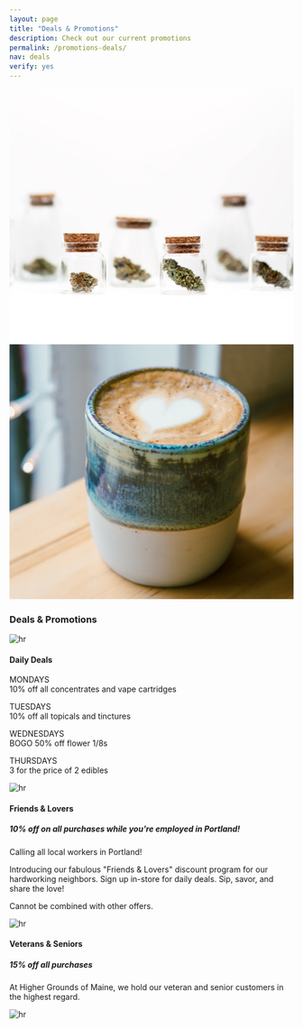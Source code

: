 ```yaml
---
layout: page
title: "Deals & Promotions"
description: Check out our current promotions
permalink: /promotions-deals/
nav: deals
verify: yes
---
```

<div class="container-fluid pt-md-0 py-sm-0 g-0">
    <div class="row g-0 text-green">
        <div class="col-md-12 col-lg-6">
        <img src="/assets/img/photos/cannabis/jars.jpg" alt="cannabis jars" class="animate__animated animate__fadeIn img-fluid mb-4">
            <img src="/assets/img/photos/coffee/mug-heart.jpg" alt="we love our customers" class="img-fluid mb-4 d-md-block d-sm-none">        
        </div>
        <div class="col-md-12 col-lg-6 animate__animated animate__fadeIn pt-4 px-5">
            <h3 class="text-uppercase text-center fw-bold mt-4 mb-4">Deals <span class="fw-light">&</span> Promotions</h3>
            <div class="text-center">
                <img src="/assets/img/hr.png" alt="hr" class="pb-4 img-fluid">
                <h4 class="text-uppercase fw-bold pb-2">Daily Deals</h4>
            </div>
            <p class="fw-bold text-center">MONDAYS<br><span class="fw-semibold text-red">10% off all concentrates and vape cartridges</span></p>
            <p class="fw-bold text-center">TUESDAYS<br><span class="fw-semibold text-red">10% off all topicals and tinctures</span></p>
            <p class="fw-bold text-center">WEDNESDAYS<br><span class="fw-semibold text-red">BOGO 50% off flower 1/8s</span></p>
            <p class="fw-bold text-center">THURSDAYS<br><span class="fw-semibold text-red">3 for the price of 2 edibles</span></p>
            <img src="/assets/img/hr.png" alt="hr" class="pb-4 pt-2 img-fluid hr">
            <h4 class="text-uppercase fw-bold pb-2 text-center mt-4">Friends <span class="fw-light">&</span> Lovers</h4>
            <h5 class="text-uppercase text-red text-center pb-4">10% off on all purchases while you're employed in Portland!</h5>
            <p class="fw-bold">Calling all local workers in Portland!</p><p> Introducing our fabulous "Friends & Lovers" discount program for our hardworking neighbors. Sign up in-store for daily deals. <span class="fw-bold">Sip, savor, and share the love!</span></p>
            <p class="fst-italic text-end">Cannot be combined with other offers.</p>
            <img src="/assets/img/hr-line.png" alt="hr" class="hr img-fluid pt-4 pb-5">
            <div class="text-center">
            <h4 class="text-uppercase fw-bold pb-2">Veterans <span class="fw-light">&</span> Seniors</h4>
            <h5 class="text-uppercase text-red text-center pb-4">15% off all purchases</h5>
            </div>
            <p class="fw-bold">At Higher Grounds of Maine, we hold our veteran and senior customers in the highest regard.</p>
            <img src="/assets/img/hr-line.png" alt="hr" class="pt-1 mb-5 hr img-fluid pt-3">
        </div>
    </div>
</div>